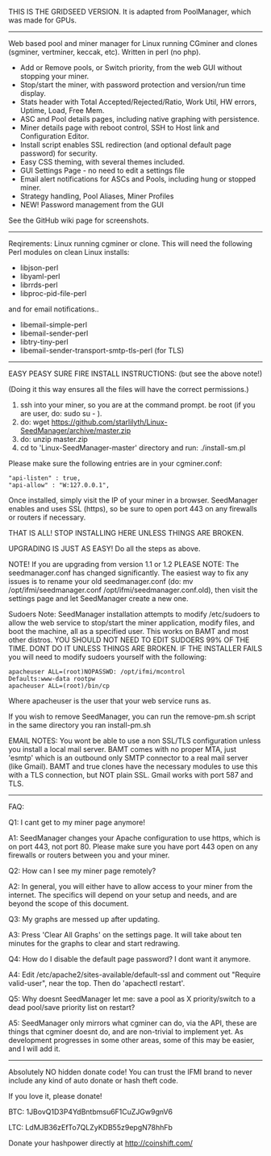 
THIS IS THE GRIDSEED VERSION. It is adapted from PoolManager, which was made for GPUs. 

-----

Web based pool and miner manager for Linux running CGminer and clones (sgminer, vertminer, keccak, etc). Written in perl (no php). 

* Add or Remove pools, or Switch priority, from the web GUI without stopping your miner.
* Stop/start the miner, with password protection and version/run time display.
* Stats header with Total Accepted/Rejected/Ratio, Work Util, HW errors, Uptime, Load, Free Mem.
* ASC and Pool details pages, including native graphing with persistence. 
* Miner details page with reboot control, SSH to Host link and Configuration Editor.
* Install script enables SSL redirection (and optional default page password) for security.
* Easy CSS theming, with several themes included. 
* GUI Settings Page - no need to edit a settings file
* Email alert notifications for ASCs and Pools, including hung or stopped miner. 
* Strategy handling, Pool Aliases, Miner Profiles
* NEW! Password management from the GUI 

See the GitHub wiki page for screenshots.

-----

Reqirements: Linux running cgminer or clone. 
This will need the following Perl modules on clean Linux installs: 

* libjson-perl
* libyaml-perl 
* librrds-perl
* libproc-pid-file-perl


and for email notifications..
* libemail-simple-perl
* libemail-sender-perl
* libtry-tiny-perl
* libemail-sender-transport-smtp-tls-perl (for TLS)

------

EASY PEASY SURE FIRE INSTALL INSTRUCTIONS: (but see the above note!)

(Doing it this way ensures all the files will have the correct permissions.)

1. ssh into your miner, so you are at the command prompt. be root (if you are user, do: sudo su - ).
1. do: wget https://github.com/starlilyth/Linux-SeedManager/archive/master.zip
1. do: unzip master.zip
1. cd to 'Linux-SeedManager-master' directory and run: ./install-sm.pl

Please make sure the following entries are in your cgminer.conf:

    "api-listen" : true,
    "api-allow" : "W:127.0.0.1",

Once installed, simply visit the IP of your miner in a browser. SeedManager enables and uses SSL (https), so be sure to open port 443 on any firewalls or routers if necessary. 

THAT IS ALL! STOP INSTALLING HERE UNLESS THINGS ARE BROKEN. 

UPGRADING IS JUST AS EASY!
  Do all the steps as above. 
  
  NOTE! If you are upgrading from version 1.1 or 1.2 PLEASE NOTE: The seedmanager.conf has changed significantly. The easiest way to fix any issues is to rename your old seedmanager.conf (do: mv /opt/ifmi/seedmanager.conf /opt/ifmi/seedmanager.conf.old), then visit the settings page and let SeedManager create a new one. 

Sudoers Note: 
SeedManager installation attempts to modify /etc/sudoers to allow the web service to stop/start the miner application, modify files, and boot the machine, all as a specified user. This works on BAMT and most other distros. YOU SHOULD NOT NEED TO EDIT SUDOERS 99% OF THE TIME. DONT DO IT UNLESS THINGS ARE BROKEN. 
IF THE INSTALLER FAILS you will need to modify sudoers yourself with the following: 

    apacheuser ALL=(root)NOPASSWD: /opt/ifmi/mcontrol
    Defaults:www-data rootpw
    apacheuser ALL=(root)/bin/cp

Where apacheuser is the user that your web service runs as. 

If you wish to remove SeedManager, you can run the remove-pm.sh script in the same directory you ran install-pm.sh

EMAIL NOTES: You wont be able to use a non SSL/TLS configuration unless you install a local mail server. BAMT comes with no proper MTA, just 'esmtp' which is an outbound only SMTP connector to a real mail server (like Gmail). BAMT and true clones have the necessary modules to use this with a TLS connection, but NOT plain SSL.
Gmail works with port 587 and TLS. 

-----

FAQ: 

Q1: I cant get to my miner page anymore! 

A1: SeedManager changes your Apache configuration to use https, which is on port 443, not port 80. Please make sure you have port 443 open on any firewalls or routers between you and your miner. 

Q2: How can I see my miner page remotely?

A2: In general, you will either have to allow access to your miner from the internet. The specifics will depend on your setup and needs, and are beyond the scope of this document. 

Q3: My graphs are messed up after updating. 

A3: Press 'Clear All Graphs' on the settings page. It will take about ten minutes for the graphs to clear and start redrawing. 

Q4: How do I disable the default page password? I dont want it anymore.  

A4: Edit /etc/apache2/sites-available/default-ssl and comment out "Require valid-user", near the top. Then do 'apachectl restart'. 

Q5: Why doesnt SeedManager let me: save a pool as X priority/switch to a dead pool/save priority list on restart?

A5: SeedManager only mirrors what cgminer can do, via the API, these are things that cgminer doesnt do, and are non-trivial to implement yet. As development progresses in some other areas, some of this may be easier, and I will add it. 

-----

Absolutely NO hidden donate code! 
You can trust the IFMI brand to never include any kind of auto donate or hash theft code.

If you love it, please donate!

BTC: 1JBovQ1D3P4YdBntbmsu6F1CuZJGw9gnV6

LTC: LdMJB36zEfTo7QLZyKDB55z9epgN78hhFb

Donate your hashpower directly at http://coinshift.com/
